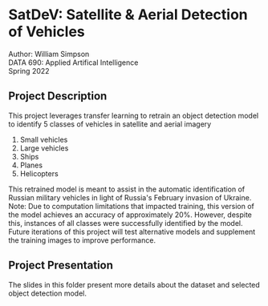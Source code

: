 # SatDeV: Satellite & Aerial Detection of Vehicles

Author: William Simpson \
DATA 690: Applied Artifical Intelligence \
Spring 2022

## Project Description
This project leverages transfer learning to retrain an object detection model to identify 5 classes of vehicles in satellite and aerial imagery
1) Small vehicles
2) Large vehicles
3) Ships
4) Planes
5) Helicopters

This retrained model is meant to assist in the automatic identification of Russian military vehicles in light of Russia's February invasion of Ukraine.\
Note: Due to computation limitations that impacted training, this version of the model achieves an accuracy of approximately 20%. However, despite this, instances of all classes were successfully identified by the model. Future iterations of this project will test alternative models and supplement the training images to improve performance. 

## Project Presentation
The slides in this folder present more details about the dataset and selected object detection model. 
